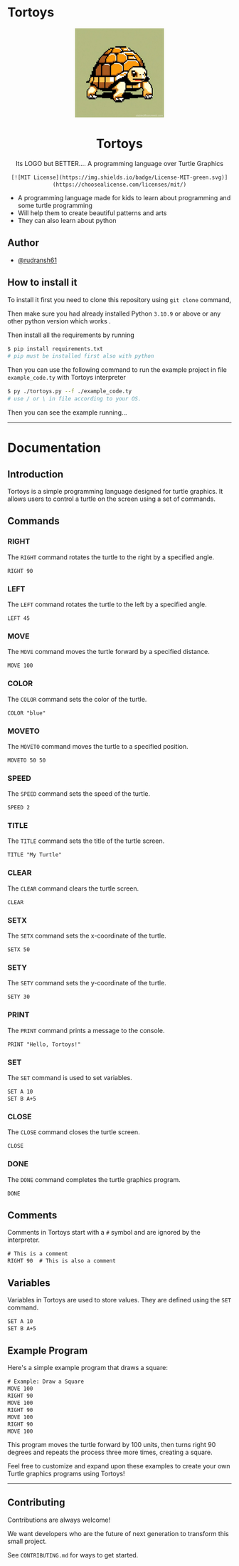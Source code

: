 # Tortoys
<div align="center">
    <img src="./logo.jpg" alt="logo" width="200"/>
    <h1>Tortoys</h1>
    <p>Its LOGO but BETTER.... A programming language over Turtle Graphics </p>

    [![MIT License](https://img.shields.io/badge/License-MIT-green.svg)](https://choosealicense.com/licenses/mit/)
</div>


 - A programming language made for kids to learn about programming and some turtle programming
 - Will help them to create beautiful patterns and arts
 - They can also learn about python 


##  Author

-  [@rudransh61](https://www.github.com/rudransh61)


## How to install it

To install it first you need to clone this repository using `git clone` command,

Then make sure you had already installed Python `3.10.9` or above or any other python version which works .

Then install all the requirements by running 
```bash 
$ pip install requirements.txt 
# pip must be installed first also with python
```

Then you can use the following command to run the example project in file  `example_code.ty` with Tortoys interpreter
```bash
$ py ./tortoys.py --f ./example_code.ty
# use / or \ in file according to your OS.
```

Then you can see the example running...

___

# Documentation

## Introduction

Tortoys is a simple programming language designed for turtle graphics. It allows users to control a turtle on the screen using a set of commands.

## Commands

### RIGHT

The `RIGHT` command rotates the turtle to the right by a specified angle.

```tortoys
RIGHT 90
```

### LEFT

The `LEFT` command rotates the turtle to the left by a specified angle.

```tortoys
LEFT 45
```

### MOVE

The `MOVE` command moves the turtle forward by a specified distance.

```tortoys
MOVE 100
```

### COLOR

The `COLOR` command sets the color of the turtle.

```tortoys
COLOR "blue"
```

### MOVETO

The `MOVETO` command moves the turtle to a specified position.

```tortoys
MOVETO 50 50
```

### SPEED

The `SPEED` command sets the speed of the turtle.

```tortoys
SPEED 2
```

### TITLE

The `TITLE` command sets the title of the turtle screen.

```tortoys
TITLE "My Turtle"
```

### CLEAR

The `CLEAR` command clears the turtle screen.

```tortoys
CLEAR
```

### SETX

The `SETX` command sets the x-coordinate of the turtle.

```tortoys
SETX 50
```

### SETY

The `SETY` command sets the y-coordinate of the turtle.

```tortoys
SETY 30
```

### PRINT

The `PRINT` command prints a message to the console.

```tortoys
PRINT "Hello, Tortoys!"
```

### SET

The `SET` command is used to set variables.

```tortoys
SET A 10
SET B A+5
```

### CLOSE

The `CLOSE` command closes the turtle screen.

```tortoys
CLOSE
```

### DONE

The `DONE` command completes the turtle graphics program.

```tortoys
DONE
```

## Comments

Comments in Tortoys start with a `#` symbol and are ignored by the interpreter.

```tortoys
# This is a comment
RIGHT 90  # This is also a comment
```

## Variables

Variables in Tortoys are used to store values. They are defined using the `SET` command.

```tortoys
SET A 10
SET B A+5
```

## Example Program

Here's a simple example program that draws a square:

```tortoys
# Example: Draw a Square
MOVE 100
RIGHT 90
MOVE 100
RIGHT 90
MOVE 100
RIGHT 90
MOVE 100
```

This program moves the turtle forward by 100 units, then turns right 90 degrees and repeats the process three more times, creating a square.

Feel free to customize and expand upon these examples to create your own Turtle graphics programs using Tortoys!

___




##  Contributing

  

Contributions are always welcome!

We want developers who are the future of next generation to transform this small project.

  

See `CONTRIBUTING.md` for ways to get started.
